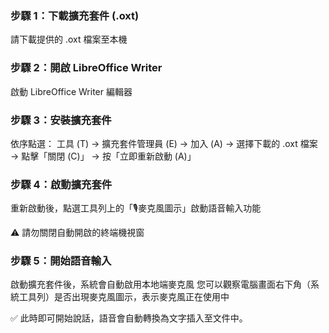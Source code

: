 ### 步驟 1：下載擴充套件 (.oxt)
請下載提供的 .oxt 檔案至本機

### 步驟 2：開啟 LibreOffice Writer
啟動 LibreOffice Writer 編輯器

### 步驟 3：安裝擴充套件
依序點選：
工具 (T) → 擴充套件管理員 (E) → 加入 (A)
→ 選擇下載的 .oxt 檔案
→ 點擊「關閉 (C)」 → 按「立即重新啟動 (A)」

### 步驟 4：啟動擴充套件
重新啟動後，點選工具列上的「🎙️麥克風圖示」啟動語音輸入功能

⚠️ 請勿關閉自動開啟的終端機視窗

### 步驟 5：開始語音輸入
啟動擴充套件後，系統會自動啟用本地端麥克風
您可以觀察電腦畫面右下角（系統工具列）是否出現麥克風圖示，表示麥克風正在使用中

✅ 此時即可開始說話，語音會自動轉換為文字插入至文件中。
